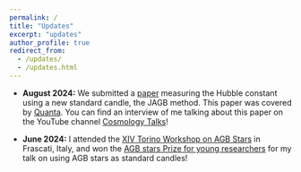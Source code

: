 ```yaml
---
permalink: /
title: "Updates"
excerpt: "updates"
author_profile: true
redirect_from: 
  - /updates/
  - /updates.html
---
```


- **August 2024:** We submitted a [paper](https://arxiv.org/abs/2408.03474) measuring the Hubble constant using a new standard candle, the JAGB method. This paper was covered by [Quanta](https://www.quantamagazine.org/the-webb-telescope-further-deepens-the-biggest-controversy-in-cosmology-20240813/). You can find an interview of me talking about this paper on the YouTube channel [Cosmology Talks](https://www.youtube.com/watch?v=mpSsmyInrEA&t=1262s)!

- **June 2024:** I attended the [XIV Torino Workshop on AGB Stars](https://indico.ict.inaf.it/event/2523/page/1335-prize-for-young-researchers) in Frascati, Italy, and won the [AGB stars Prize for young researchers](https://indico.ict.inaf.it/event/2523/page/1335-prize-for-young-researchers) for my talk on using AGB stars as standard candles!

